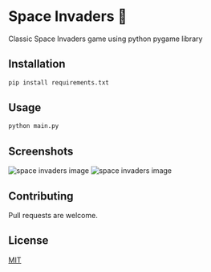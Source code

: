 # Space Invaders 🚀

Classic Space Invaders game using python pygame library


## Installation


```bash
pip install requirements.txt
```

## Usage

```python
python main.py
```

## Screenshots
![space invaders image](https://i.imgur.com/sVzza5a.jpg[/img])
![space invaders image](https://i.imgur.com/nsm4tfo.jpg[/img])


## Contributing
Pull requests are welcome.


## License
[MIT](https://choosealicense.com/licenses/mit/)
